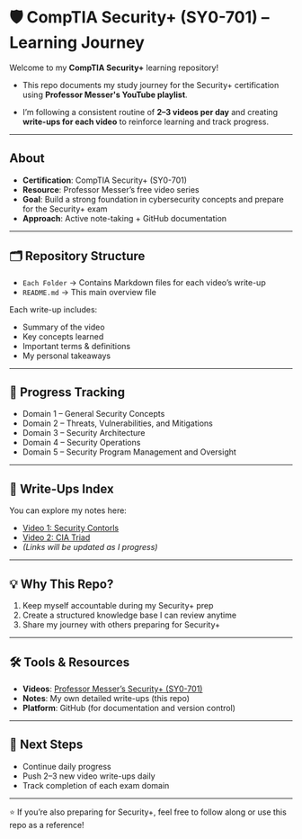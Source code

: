 # 🛡️ CompTIA Security+ (SY0-701) – Learning Journey

Welcome to my **CompTIA Security+** learning repository!  
- This repo documents my study journey for the Security+ certification using **Professor Messer's YouTube playlist**.  

- I’m following a consistent routine of **2–3 videos per day** and creating **write-ups for each video** to reinforce learning and track progress.

---

## About
- **Certification**: CompTIA Security+ (SY0-701)  
- **Resource**: Professor Messer’s free video series  
- **Goal**: Build a strong foundation in cybersecurity concepts and prepare for the Security+ exam  
- **Approach**: Active note-taking + GitHub documentation

---

## 🗂️ Repository Structure
- `Each Folder` → Contains Markdown files for each video’s write-up  
- `README.md` → This main overview file  

Each write-up includes:
- Summary of the video  
- Key concepts learned  
- Important terms & definitions  
- My personal takeaways  

---

## 🚀 Progress Tracking
-  Domain 1 – General Security Concepts  
-  Domain 2 – Threats, Vulnerabilities, and Mitigations  
-  Domain 3 – Security Architecture  
-  Domain 4 – Security Operations  
-  Domain 5 – Security Program Management and Oversight  

---

## 📖 Write-Ups Index
You can explore my notes here:

- [Video 1: Security Contorls](SecurityControls/README.md)  
- [Video 2: CIA Triad](CIATriad/README.md)  
- *(Links will be updated as I progress)*

---

## 💡 Why This Repo?
1. Keep myself accountable during my Security+ prep  
2. Create a structured knowledge base I can review anytime  
3. Share my journey with others preparing for Security+  

---

## 🛠️ Tools & Resources
- **Videos**: [Professor Messer’s Security+ (SY0-701)](https://www.professormesser.com/security-plus/sy0-701/sy0-701-training-course/)  
- **Notes**: My own detailed write-ups (this repo)  
- **Platform**: GitHub (for documentation and version control)  

---

## 📌 Next Steps
- Continue daily progress  
- Push 2–3 new video write-ups daily  
- Track completion of each exam domain  

---

⭐ If you’re also preparing for Security+, feel free to follow along or use this repo as a reference!  
